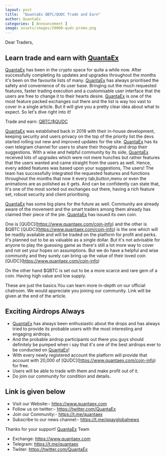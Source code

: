```yaml
---
layout: post
title:  "QuantaEx QBTC/QUDC Trade and Earn"
author: QuantaEx
categories: [ Announcement ]
image: assets/images/20000-qudc-promo.png
---
```


Dear Traders,
## Learn trade and earn with [QuantaEx](https://www.quantaex.com)

[QuantaEx](https://www.quantaex.com) has been in the crypto space for quite a while now. After successfully completing its updates and upgrades throughout the months it's been on the favourite lists of many. [QuantaEx](https://www.quantaex.com) has always prioritised the safety and convenience of its user base. Bringing out the much requested features, faster trading execution and a customisable user interface that the users are free to change it to their hearts desire. [QuantaEx](https://www.quantaex.com) is one of the most feature packed exchanges out there and the list is way too vast to cover in a single article. But it will give you a pretty clear idea about what to expect. So let's dive right into it!

Trade and earn: <a target="_blank" href="https://www.quantaex.com/trading/qbtcqudc"> QBTC/[$QUDC](https://www.quantaex.com/coin-info)</a>

[QuantaEx](https://www.quantaex.com) was established back in 2018 with their in-house development, keeping security  and users privacy on the top of the priority list the devs started rolling out new and improved updates for the site. [QuantaEx](https://www.quantaex.com) has its own telegram channel for users to share their thoughts and drop their suggestions. With a wise and helpful community by its side, [QuantaEx](https://www.quantaex.com) received lots of upgrades which were not mere hunches but rather features that the users wanted and came straight from the users as well. Hence, every added features was based upon your suggestions, The users!
The team has successfully integrated the requested features and functions throughout the months that now it every tab,button,menu or even the animations are as polished as it gets. And can be confidently can state that, It's one of the most sorted out exchanges out there, having a rich feature set, robust security and client prioritising.


[QuantaEx](https://www.quantaex.com) has some big plans for the future as well. Community are already aware of the movement and the smart traders among them already has claimed their piece of the pie.
[QuantaEx](https://www.quantaex.com) has issued its own coin.

One is $[$QUDC](https://www.quantaex.com/coin-info) and the other is $QBTC
$[$QUDC](https://www.quantaex.com/coin-info) is the one which will be readily available and will be traded on the platform for profit and perks.
it's planned out to be as valuable as a single dollar. But it's not advisable for anyone to play the guessing game as there's still a lot more way to cover and not set your hopes on assumptions. But we do have a helpful and wise community and they surely can bring up the value of their loved coin $[$QUDC](https://www.quantaex.com/coin-info)

On the other hand $QBTC is set out to be a more scarce and rare gem of a coin. Having high value and low supply.

These are just the basics.You can learn more in-depth on our official chatroom. We would appreciate you joining our community. Link will be given at the end of the article.

## Exciting Airdrops Always
* [QuantaEx](https://www.quantaex.com) has always been enthusiastic about the drops and has always tried to provide its probable  users with the most interesting and engaging airdrops.
* And the probable airdrop participants out there you guys should definitely be pumped when i say that it's one of the best airdrops ever to be conducted on [QuantaEx](https://www.quantaex.com)!
* With every newly registered account the platform will provide that account with 20,000 of $[$QUDC](https://www.quantaex.com/coin-info) for free.
* Users will be able to trade with them and make profit out of it.
* Do join our community for condition and details.

## Link is given below
* Visit our Website:- <a target="_blank" href="https://www.quantaex.com">https://www.quantaex.com</a>
* Follow us on twitter:- <a target="_blank" href="https://twitter.com/quantaex/status/1276019820610256897">https://twitter.com/QuantaEx</a>
* Join our Community:- <a target="_blank" href="https://t.me/quantaex">https://t.me/quantaex</a>
* Subscribe to our news channel:- <a target="_blank" href="https://t.me/qpayglobalnews">https://t.me/qpayglobalnews</a>

Thanks for your support!
[QuantaEx](https://www.quantaex.com) Team

+ Exchange: <a target="_blank" href="https://www.quantaex.com">https://www.quantaex.com</a>
+ Telegram: <a target="_blank" href="https://t.me/quantaex">https://t.me/quantaex</a>
+ Twiiter: <a target="_blank" href="https://twitter.com/QuantaEx">https://twitter.com/QuantaEx</a>
